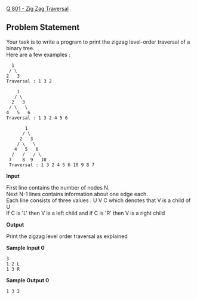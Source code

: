 [Q 801 - Zig Zag Traversal](https://www.hackerrank.com/contests/may-jun-2023-ccc-lbrce-coding-practice-open/challenges/zig-zag-level-order-traversal)

**Problem Statement**
---
Your task is to write a program to print the zigzag level-order traversal of a binary tree.<br>
Here are a few examples :

```
  1
 / \
2   3
Traversal : 1 3 2
```

```
    1
   / \
  2   3
 / \   \
4   5   6
Traversal : 1 3 2 4 5 6
```

```
       1
      / \
     2   3
    / \   \
   4   5   6
  /   /   / \
 7    8  9   10
 Traversal : 1 3 2 4 5 6 10 9 8 7
```

**Input**

First line contains the number of nodes N.<br>
Next N-1 lines contains information about one edge each.<br>
Each line consists of three values : U V C which denotes that V is a child of U<br>
If C is 'L' then V is a left child and if C is 'R' then V is a right child

**Output**

Print the zigzag level order traversal as explained

**Sample Input 0**

```
3
1 2 L
1 3 R
```

**Sample Output 0**

```
1 3 2
```